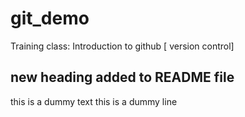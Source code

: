 # git_demo

Training class: Introduction to github [ version control]

## new heading added to README file

this is a dummy text
this is a dummy line
